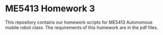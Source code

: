 # ME5413 Homework 3 
This repository contains our homework scripts for ME5413 Autonomous mobile robot class. 
The requirements of this homework are in the pdf files.
